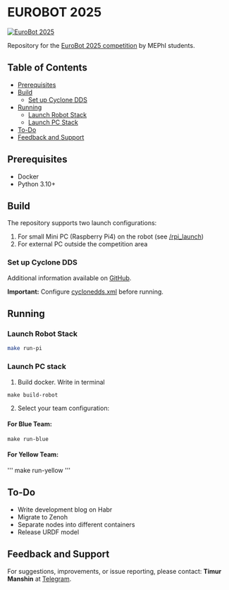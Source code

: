 # EUROBOT 2025

[![EuroBot 2025](https://www.eurobot.org/wp-content/uploads/2021/10/eurobot_logo.png)](https://www.eurobot.org/eurobot-contest/eurobot-2025/)

Repository for the [EuroBot 2025 competition](https://www.eurobot.org/eurobot-contest/eurobot-2025/) by MEPhI students.

## Table of Contents
- [Prerequisites](#prerequisites)
- [Build](#build)
  - [Set up Cyclone DDS](#set-up-cyclone-dds)
- [Running](#running)
  - [Launch Robot Stack](#launch-robot-stack)
  - [Launch PC Stack](#launch-pc-stack)
- [To-Do](#to-do)
- [Feedback and Support](#feedback-and-support)

## Prerequisites

- Docker
- Python 3.10+

## Build

The repository supports two launch configurations:
1. For small Mini PC (Raspberry Pi4) on the robot (see [/rpi_launch](./rpi_launch/rpi4_launch.sh))
2. For external PC outside the competition area

### Set up Cyclone DDS

Additional information available on [GitHub](https://github.com/eclipse-cyclonedds/cyclonedds-cxx).

**Important:** Configure [cyclonedds.xml](./cyclonedds.xml) before running.

## Running

### Launch Robot Stack

```bash
make run-pi
```

### Launch PC stack

1. Build docker. Write in terminal 
```
make build-robot
```

2. Select your team configuration:

#### For Blue Team:
```
make run-blue
```

#### For Yellow Team:
'''
make run-yellow
'''

## To-Do

- Write development blog on Habr
- Migrate to Zenoh
- Separate nodes into different containers
- Release URDF model

## Feedback and Support

For suggestions, improvements, or issue reporting, please contact: 
__Timur Manshin__ at [Telegram](https://t.me/tmanvit).